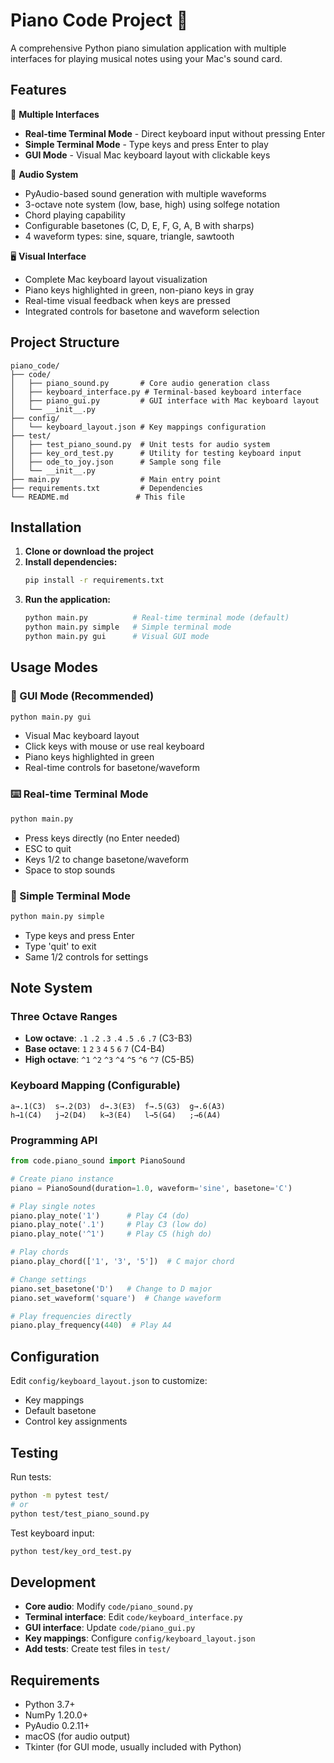 # Piano Code Project 🎹

A comprehensive Python piano simulation application with multiple interfaces for playing musical notes using your Mac's sound card.

## Features

🎵 **Multiple Interfaces**
- **Real-time Terminal Mode** - Direct keyboard input without pressing Enter
- **Simple Terminal Mode** - Type keys and press Enter to play
- **GUI Mode** - Visual Mac keyboard layout with clickable keys

🎼 **Audio System** 
- PyAudio-based sound generation with multiple waveforms
- 3-octave note system (low, base, high) using solfege notation
- Chord playing capability
- Configurable basetones (C, D, E, F, G, A, B with sharps)
- 4 waveform types: sine, square, triangle, sawtooth

🖥️ **Visual Interface**
- Complete Mac keyboard layout visualization
- Piano keys highlighted in green, non-piano keys in gray
- Real-time visual feedback when keys are pressed
- Integrated controls for basetone and waveform selection

## Project Structure

```
piano_code/
├── code/
│   ├── piano_sound.py       # Core audio generation class
│   ├── keyboard_interface.py # Terminal-based keyboard interface  
│   ├── piano_gui.py         # GUI interface with Mac keyboard layout
│   └── __init__.py
├── config/
│   └── keyboard_layout.json # Key mappings configuration
├── test/
│   ├── test_piano_sound.py  # Unit tests for audio system
│   ├── key_ord_test.py      # Utility for testing keyboard input
│   ├── ode_to_joy.json      # Sample song file
│   └── __init__.py
├── main.py                  # Main entry point
├── requirements.txt         # Dependencies
└── README.md               # This file
```

## Installation

1. **Clone or download the project**
2. **Install dependencies:**
   ```bash
   pip install -r requirements.txt
   ```
3. **Run the application:**
   ```bash
   python main.py          # Real-time terminal mode (default)
   python main.py simple   # Simple terminal mode  
   python main.py gui      # Visual GUI mode
   ```

## Usage Modes

### 🎹 GUI Mode (Recommended)
```bash
python main.py gui
```
- Visual Mac keyboard layout
- Click keys with mouse or use real keyboard
- Piano keys highlighted in green
- Real-time controls for basetone/waveform

### ⌨️ Real-time Terminal Mode  
```bash
python main.py
```
- Press keys directly (no Enter needed)
- ESC to quit
- Keys 1/2 to change basetone/waveform
- Space to stop sounds

### 📝 Simple Terminal Mode
```bash
python main.py simple
```
- Type keys and press Enter
- Type 'quit' to exit
- Same 1/2 controls for settings

## Note System

### Three Octave Ranges
- **Low octave**: `.1` `.2` `.3` `.4` `.5` `.6` `.7` (C3-B3)
- **Base octave**: `1` `2` `3` `4` `5` `6` `7` (C4-B4) 
- **High octave**: `^1` `^2` `^3` `^4` `^5` `^6` `^7` (C5-B5)

### Keyboard Mapping (Configurable)
```
a→.1(C3)  s→.2(D3)  d→.3(E3)  f→.5(G3)  g→.6(A3)
h→1(C4)   j→2(D4)   k→3(E4)   l→5(G4)   ;→6(A4)
```

### Programming API

```python
from code.piano_sound import PianoSound

# Create piano instance
piano = PianoSound(duration=1.0, waveform='sine', basetone='C')

# Play single notes
piano.play_note('1')      # Play C4 (do)
piano.play_note('.1')     # Play C3 (low do)  
piano.play_note('^1')     # Play C5 (high do)

# Play chords
piano.play_chord(['1', '3', '5'])  # C major chord

# Change settings
piano.set_basetone('D')   # Change to D major
piano.set_waveform('square')  # Change waveform

# Play frequencies directly
piano.play_frequency(440)  # Play A4
```

## Configuration

Edit `config/keyboard_layout.json` to customize:
- Key mappings
- Default basetone
- Control key assignments

## Testing

Run tests:
```bash
python -m pytest test/
# or
python test/test_piano_sound.py
```

Test keyboard input:
```bash
python test/key_ord_test.py
```

## Development

- **Core audio**: Modify `code/piano_sound.py`
- **Terminal interface**: Edit `code/keyboard_interface.py`  
- **GUI interface**: Update `code/piano_gui.py`
- **Key mappings**: Configure `config/keyboard_layout.json`
- **Add tests**: Create test files in `test/`

## Requirements

- Python 3.7+
- NumPy 1.20.0+
- PyAudio 0.2.11+
- macOS (for audio output)
- Tkinter (for GUI mode, usually included with Python)